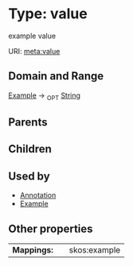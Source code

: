 
# Type: value


example value

URI: [meta:value](https://w3id.org/biolink/biolinkml/meta/value)


## Domain and Range

[Example](Example.md) ->  <sub>OPT</sub> [String](types/String.md)

## Parents


## Children


## Used by

 * [Annotation](Annotation.md)
 * [Example](Example.md)

## Other properties

|  |  |  |
| --- | --- | --- |
| **Mappings:** | | skos:example |

